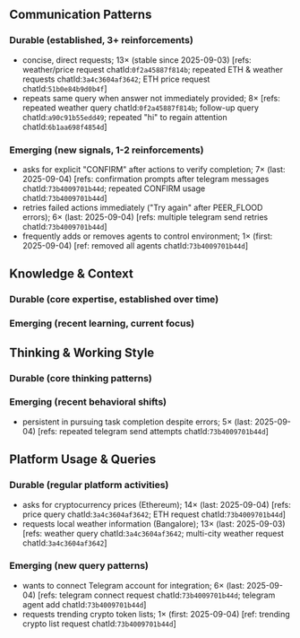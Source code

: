 ## Communication Patterns
### Durable (established, 3+ reinforcements)
- concise, direct requests; 13× (stable since 2025-09-03) [refs: weather/price request chatId:`0f2a45887f814b`; repeated ETH & weather requests chatId:`3a4c3604af3642`; ETH price request chatId:`51b0e84b9d0b4f`]
- repeats same query when answer not immediately provided; 8× [refs: repeated weather query chatId:`0f2a45887f814b`; follow-up query chatId:`a90c91b55edd49`; repeated "hi" to regain attention chatId:`6b1aa698f4854d`]

### Emerging (new signals, 1-2 reinforcements)
- asks for explicit "CONFIRM" after actions to verify completion; 7× (last: 2025-09-04) [refs: confirmation prompts after telegram messages chatId:`73b4009701b44d`; repeated CONFIRM usage chatId:`73b4009701b44d`]
- retries failed actions immediately ("Try again" after PEER_FLOOD errors); 6× (last: 2025-09-04) [refs: multiple telegram send retries chatId:`73b4009701b44d`]
- frequently adds or removes agents to control environment; 1× (first: 2025-09-04) [ref: removed all agents chatId:`73b4009701b44d`]

## Knowledge & Context
### Durable (core expertise, established over time)

### Emerging (recent learning, current focus)

## Thinking & Working Style
### Durable (core thinking patterns)

### Emerging (recent behavioral shifts)
- persistent in pursuing task completion despite errors; 5× (last: 2025-09-04) [refs: repeated telegram send attempts chatId:`73b4009701b44d`]

## Platform Usage & Queries
### Durable (regular platform activities)
- asks for cryptocurrency prices (Ethereum); 14× (last: 2025-09-04) [refs: price query chatId:`3a4c3604af3642`; ETH request chatId:`73b4009701b44d`]
- requests local weather information (Bangalore); 13× (last: 2025-09-03) [refs: weather query chatId:`3a4c3604af3642`; multi-city weather request chatId:`3a4c3604af3642`]

### Emerging (new query patterns)
- wants to connect Telegram account for integration; 6× (last: 2025-09-04) [refs: telegram connect request chatId:`73b4009701b44d`; telegram agent add chatId:`73b4009701b44d`]
- requests trending crypto token lists; 1× (first: 2025-09-04) [ref: trending crypto list request chatId:`73b4009701b44d`]